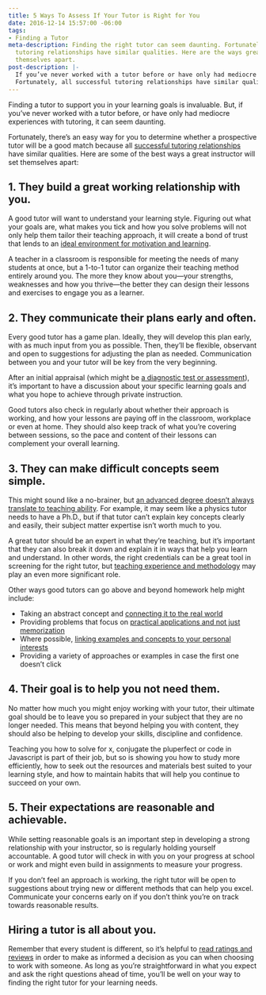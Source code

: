 ```yaml
---
title: 5 Ways To Assess If Your Tutor is Right for You
date: 2016-12-14 15:57:00 -06:00
tags:
- Finding a Tutor
meta-description: Finding the right tutor can seem daunting. Fortunately, all successful
  tutoring relationships have similar qualities. Here are the ways great tutors set
  themselves apart.
post-description: |-
  If you’ve never worked with a tutor before or have only had mediocre tutoring experiences, it can seem daunting to find the right fit.
  Fortunately, all successful tutoring relationships have similar qualities. Here are some ways a great instructor will set themselves apart.
---
```


Finding a tutor to support you in your learning goals is invaluable. But, if you’ve never worked with a tutor before, or have only had mediocre experiences with tutoring, it can seem daunting.

Fortunately, there’s an easy way for you to determine whether a prospective tutor will be a good match because all [successful tutoring relationships](http://www.edutopia.org/blog/what-makes-a-successful-tutor-seth-linden) have similar qualities. Here are some of the best ways a great instructor will set themselves apart: 

## 1. They build a great working relationship with you.
A good tutor will want to understand your learning style. Figuring out what your goals are, what makes you tick and how you solve problems will not only help them tailor their teaching approach, it will create a bond of trust that lends to an [ideal environment for motivation and learning](http://www.apa.org/education/k12/relationships.aspx).

A teacher in a classroom is responsible for meeting the needs of many students at once, but a 1-to-1 tutor can organize their teaching method entirely around you. The more they know about you—your strengths, weaknesses and how you thrive—the better they can design their lessons and exercises to engage you as a learner. 

## 2. They communicate their plans early and often.
Every good tutor has a game plan. Ideally, they will develop this plan early, with as much input from you as possible. Then, they’ll be flexible, observant and open to suggestions for adjusting the plan as needed. Communication between you and your tutor will be key from the very beginning.

After an initial appraisal (which might be [a diagnostic test or assessment](http://thinkonline.smarttutor.com/diagnostic-formative-summative-assessments-whats-the-difference/)), it’s important to have a discussion about your specific learning goals and what you hope to achieve through private instruction.
 
Good tutors also check in regularly about whether their approach is working, and how your lessons are paying off in the classroom, workplace or even at home. They should also keep track of what you’re covering between sessions, so the pace and content of their lessons can complement your overall learning.

## 3. They can make difficult concepts seem simple.
This might sound like a no-brainer, but [an advanced degree doesn’t always translate to teaching ability](http://blogs.edweek.org/edweek/walt_gardners_reality_check/2010/12/is_subject_matter_expertise_enough_for_successful_teaching.html). For example, it may seem like a physics tutor needs to have a Ph.D., but if that tutor can’t explain key concepts clearly and easily, their subject matter expertise isn’t worth much to you.

A great tutor should be an expert in what they’re teaching, but it’s important that they can also break it down and explain it in ways that help you learn and understand. In other words, the right credentials can be a great tool in screening for the right tutor, but [teaching experience and methodology](http://www.aft.org/ae/summer2016/mascio) may play an even more significant role. 

Other ways good tutors can go above and beyond homework help might include:

* Taking an abstract concept and [connecting it to the real world](http://www.edutopia.org/blog/bringing-authenticity-to-the-classroom-andrew-miller)
* Providing problems that focus on [practical applications and not just memorization](http://neatoday.org/2014/11/25/deeper-learning-moving-students-beyond-memorization-2/)
* Where possible, [linking examples and concepts to your personal interests](http://www.edutopia.org/blog/differentiated-instruction-learner-interest-matters-john-mccarthy)
* Providing a variety of approaches or examples in case the first one doesn’t click

## 4. Their goal is to help you not need them.
No matter how much you might enjoy working with your tutor, their ultimate goal should be to leave you so prepared in your subject that they are no longer needed. This means that beyond helping you with content, they should also be helping to develop your skills, discipline and confidence. 

Teaching you how to solve for x, conjugate the pluperfect or code in Javascript is part of their job, but so is showing you how to study more efficiently, how to seek out the resources and materials best suited to your learning style, and how to maintain habits that will help you continue to succeed on your own.  

## 5. Their expectations are reasonable and achievable.
While setting reasonable goals is an important step in developing a strong relationship with your instructor, so is regularly holding yourself accountable. A good tutor will check in with you on your progress at school or work and might even build in assignments to measure your progress. 

If you don’t feel an approach is working, the right tutor will be open to suggestions about trying new or different methods that can help you excel. Communicate your concerns early on if you don’t think you’re on track towards reasonable results.

## Hiring a tutor is all about you.
Remember that every student is different, so it’s helpful to [read ratings and reviews](https://www.wyzant.com/reviews/studentreviewsofwyzant) in order to make as informed a decision as you can when choosing to work with someone. As long as you’re straightforward in what you expect and ask the right questions ahead of time, you’ll be well on your way to finding the right tutor for your learning needs.